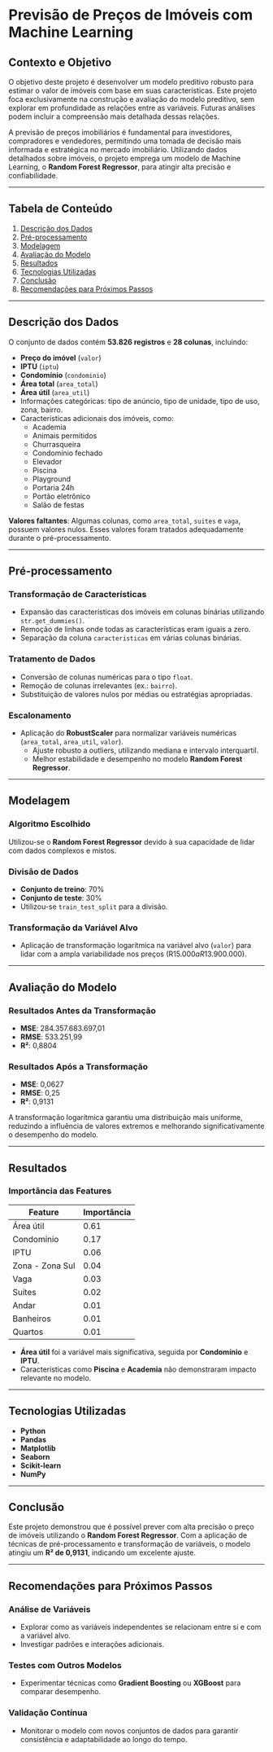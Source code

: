 
# Previsão de Preços de Imóveis com Machine Learning

## Contexto e Objetivo

O objetivo deste projeto é desenvolver um modelo preditivo robusto para estimar o valor de imóveis com base em suas características. Este projeto foca exclusivamente na construção e avaliação do modelo preditivo, sem explorar em profundidade as relações entre as variáveis. Futuras análises podem incluir a compreensão mais detalhada dessas relações. 

A previsão de preços imobiliários é fundamental para investidores, compradores e vendedores, permitindo uma tomada de decisão mais informada e estratégica no mercado imobiliário. Utilizando dados detalhados sobre imóveis, o projeto emprega um modelo de Machine Learning, o **Random Forest Regressor**, para atingir alta precisão e confiabilidade.

---

## Tabela de Conteúdo

1. [Descrição dos Dados](#descrição-dos-dados)
2. [Pré-processamento](#pré-processamento)
3. [Modelagem](#modelagem)
4. [Avaliação do Modelo](#avaliação-do-modelo)
5. [Resultados](#resultados)
6. [Tecnologias Utilizadas](#tecnologias-utilizadas)
7. [Conclusão](#conclusão)
8. [Recomendações para Próximos Passos](#recomendações-para-próximos-passos)

---

## Descrição dos Dados

O conjunto de dados contém **53.826 registros** e **28 colunas**, incluindo:

- **Preço do imóvel** (`valor`)
- **IPTU** (`iptu`)
- **Condomínio** (`condominio`)
- **Área total** (`area_total`)
- **Área útil** (`area_util`)
- Informações categóricas: tipo de anúncio, tipo de unidade, tipo de uso, zona, bairro.
- Características adicionais dos imóveis, como:
  - Academia
  - Animais permitidos
  - Churrasqueira
  - Condomínio fechado
  - Elevador
  - Piscina
  - Playground
  - Portaria 24h
  - Portão eletrônico
  - Salão de festas

**Valores faltantes**: Algumas colunas, como `area_total`, `suites` e `vaga`, possuem valores nulos. Esses valores foram tratados adequadamente durante o pré-processamento.

---

## Pré-processamento

### Transformação de Características

- Expansão das características dos imóveis em colunas binárias utilizando `str.get_dummies()`.
- Remoção de linhas onde todas as características eram iguais a zero.
- Separação da coluna `caracteristicas` em várias colunas binárias.

### Tratamento de Dados

- Conversão de colunas numéricas para o tipo `float`.
- Remoção de colunas irrelevantes (ex.: `bairro`).
- Substituição de valores nulos por médias ou estratégias apropriadas.

### Escalonamento

- Aplicação do **RobustScaler** para normalizar variáveis numéricas (`area_total`, `area_util`, `valor`).
  - Ajuste robusto a outliers, utilizando mediana e intervalo interquartil.
  - Melhor estabilidade e desempenho no modelo **Random Forest Regressor**.

---

## Modelagem

### Algoritmo Escolhido

Utilizou-se o **Random Forest Regressor** devido à sua capacidade de lidar com dados complexos e mistos.

### Divisão de Dados

- **Conjunto de treino**: 70%
- **Conjunto de teste**: 30%
- Utilizou-se `train_test_split` para a divisão.

### Transformação da Variável Alvo

- Aplicação de transformação logarítmica na variável alvo (`valor`) para lidar com a ampla variabilidade nos preços (R$15.000 a R$13.900.000).

---

## Avaliação do Modelo

### Resultados Antes da Transformação

- **MSE**: 284.357.683.697,01
- **RMSE**: 533.251,99
- **R²**: 0,8804

### Resultados Após a Transformação

- **MSE**: 0,0627
- **RMSE**: 0,25
- **R²**: 0,9131

A transformação logarítmica garantiu uma distribuição mais uniforme, reduzindo a influência de valores extremos e melhorando significativamente o desempenho do modelo.

---

## Resultados

### Importância das Features

| **Feature**        | **Importância** |
|---------------------|-----------------|
| Área útil           | 0.61            |
| Condomínio          | 0.17            |
| IPTU               | 0.06            |
| Zona - Zona Sul     | 0.04            |
| Vaga               | 0.03            |
| Suítes             | 0.02            |
| Andar              | 0.01            |
| Banheiros          | 0.01            |
| Quartos            | 0.01            |

- **Área útil** foi a variável mais significativa, seguida por **Condomínio** e **IPTU**.
- Características como **Piscina** e **Academia** não demonstraram impacto relevante no modelo.

---

## Tecnologias Utilizadas

- **Python**
- **Pandas**
- **Matplotlib**
- **Seaborn**
- **Scikit-learn**
- **NumPy**

---

## Conclusão

Este projeto demonstrou que é possível prever com alta precisão o preço de imóveis utilizando o **Random Forest Regressor**. Com a aplicação de técnicas de pré-processamento e transformação de variáveis, o modelo atingiu um **R² de 0,9131**, indicando um excelente ajuste.

---

## Recomendações para Próximos Passos

### Análise de Variáveis

- Explorar como as variáveis independentes se relacionam entre si e com a variável alvo.
- Investigar padrões e interações adicionais.

### Testes com Outros Modelos

- Experimentar técnicas como **Gradient Boosting** ou **XGBoost** para comparar desempenho.

### Validação Contínua

- Monitorar o modelo com novos conjuntos de dados para garantir consistência e adaptabilidade ao longo do tempo.
